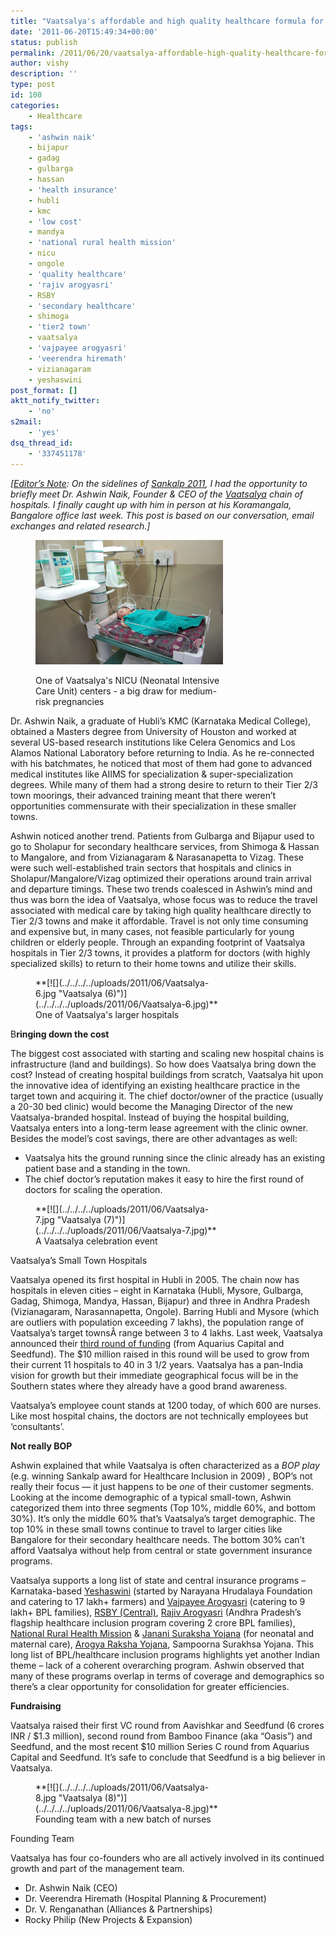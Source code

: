 ```yaml
---
title: "Vaatsalya's affordable and high quality healthcare formula for smaller towns"
date: '2011-06-20T15:49:34+00:00'
status: publish
permalink: /2011/06/20/vaatsalya-affordable-high-quality-healthcare-formula-smaller-towns
author: vishy
description: ''
type: post
id: 100
categories:
    - Healthcare
tags:
    - 'ashwin naik'
    - bijapur
    - gadag
    - gulbarga
    - hassan
    - 'health insurance'
    - hubli
    - kmc
    - 'low cost'
    - mandya
    - 'national rural health mission'
    - nicu
    - ongole
    - 'quality healthcare'
    - 'rajiv arogyasri'
    - RSBY
    - 'secondary healthcare'
    - shimoga
    - 'tier2 town'
    - vaatsalya
    - 'vajpayee arogyasri'
    - 'veerendra hiremath'
    - vizianagaram
    - yeshaswini
post_format: []
aktt_notify_twitter:
    - 'no'
s2mail:
    - 'yes'
dsq_thread_id:
    - '337451178'
---
```

*\[<span style="text-decoration: underline;">Editor’s Note</span>: On the sidelines of [Sankalp 2011](http://www.sankalpforum.com/), I had the opportunity to briefly meet Dr. Ashwin Naik, Founder &amp; CEO of the [Vaatsalya](http://vaatsalya.com/) chain of hospitals. I finally caught up with him in person at his Koramangala, Bangalore office last week. This post is based on our conversation, email exchanges and related research.\]*

<figure aria-describedby="caption-attachment-104" class="wp-caption alignleft" id="attachment_104" style="width: 300px">

[![](../../../../uploads/2011/06/Vaatsalya-5.jpg "Vaatsalya (5)")](../../../../uploads/2011/06/Vaatsalya-5.jpg)<figcaption class="wp-caption-text" id="caption-attachment-104">One of Vaatsalya's NICU (Neonatal Intensive Care Unit) centers - a big draw for medium-risk pregnancies</figcaption></figure>

Dr. Ashwin Naik, a graduate of Hubli’s KMC (Karnataka Medical College), obtained a Masters degree from University of Houston and worked at several US-based research institutions like Celera Genomics and Los Alamos National Laboratory before returning to India. As he re-connected with his batchmates, he noticed that most of them had gone to advanced medical institutes like AIIMS for specialization &amp; super-specialization degrees. While many of them had a strong desire to return to their Tier 2/3 town moorings, their advanced training meant that there weren’t opportunities commensurate with their specialization in these smaller towns.

Ashwin noticed another trend. Patients from Gulbarga and Bijapur used to go to Sholapur for secondary healthcare services, from Shimoga &amp; Hassan to Mangalore, and from Vizianagaram &amp; Narasanapetta to Vizag. These were such well-established train sectors that hospitals and clinics in Sholapur/Mangalore/Vizag optimized their operations around train arrival and departure timings. These two trends coalesced in Ashwin’s mind and thus was born the idea of Vaatsalya, whose focus was to reduce the travel associated with medical care by taking high quality healthcare directly to Tier 2/3 towns and make it affordable. Travel is not only time consuming and expensive but, in many cases, not feasible particularly for young children or elderly people. Through an expanding footprint of Vaatsalya hospitals in Tier 2/3 towns, it provides a platform for doctors (with highly specialized skills) to return to their home towns and utilize their skills.

<figure aria-describedby="caption-attachment-105" class="wp-caption alignleft" id="attachment_105" style="width: 300px">**[![](../../../../uploads/2011/06/Vaatsalya-6.jpg "Vaatsalya (6)")](../../../../uploads/2011/06/Vaatsalya-6.jpg)**<figcaption class="wp-caption-text" id="caption-attachment-105">One of Vaatsalya's larger hospitals</figcaption></figure>

B**ringing down the cost**

The biggest cost associated with starting and scaling new hospital chains is infrastructure (land and buildings). So how does Vaatsalya bring down the cost? Instead of creating hospital buildings from scratch, Vaatsalya hit upon the innovative idea of identifying an existing healthcare practice in the target town and acquiring it. The chief doctor/owner of the practice (usually a 20-30 bed clinic) would become the Managing Director of the new Vaatsalya-branded hospital. Instead of buying the hospital building, Vaatsalya enters into a long-term lease agreement with the clinic owner. Besides the model’s cost savings, there are other advantages as well:

- Vaatsalya hits the ground running since the clinic already has an existing patient base and a standing in the town.
- The chief doctor’s reputation makes it easy to hire the first round of doctors for scaling the operation.

<figure aria-describedby="caption-attachment-106" class="wp-caption alignleft" id="attachment_106" style="width: 300px">**[![](../../../../uploads/2011/06/Vaatsalya-7.jpg "Vaatsalya (7)")](../../../../uploads/2011/06/Vaatsalya-7.jpg)**<figcaption class="wp-caption-text" id="caption-attachment-106">A Vaatsalya celebration event</figcaption></figure>

Vaatsalya’s Small Town Hospitals

Vaatsalya opened its first hospital in Hubli in 2005. The chain now has hospitals in eleven cities – eight in Karnataka (Hubli, Mysore, Gulbarga, Gadag, Shimoga, Mandya, Hassan, Bijapur) and three in Andhra Pradesh (Vizianagaram, Narasannapetta, Ongole). Barring Hubli and Mysore (which are outliers with population exceeding 7 lakhs), the population range of Vaatsalya’s target townsÂ range between 3 to 4 lakhs. Last week, Vaatsalya announced their [third round of funding](http://vaatsalya.com/2009/press/aquarius-capital-and-seedfund-invest-vaatsalya) (from Aquarius Capital and Seedfund). The $10 million raised in this round will be used to grow from their current 11 hospitals to 40 in 3 1/2 years. Vaatsalya has a pan-India vision for growth but their immediate geographical focus will be in the Southern states where they already have a good brand awareness.

Vaatsalya’s employee count stands at 1200 today, of which 600 are nurses. Like most hospital chains, the doctors are not technically employees but ‘consultants’.

**Not really BOP**

Ashwin explained that while Vaatsalya is often characterized as a *BOP play* (e.g. winning Sankalp award for Healthcare Inclusion in 2009) , BOP’s not really their focus — it just happens to be *one* of their customer segments. Looking at the income demographic of a typical small-town, Ashwin categorized them into three segments (Top 10%, middle 60%, and bottom 30%). It’s only the middle 60% that’s Vaatsalya’s target demographic. The top 10% in these small towns continue to travel to larger cities like Bangalore for their secondary healthcare needs. The bottom 30% can’t afford Vaatsalya without help from central or state government insurance programs.

Vaatsalya supports a long list of state and central insurance programs – Karnataka-based [Yeshaswini](http://www.hsprodindia.nic.in/retopt2.asp?SD=21&SI=4&ROT=4) (started by Narayana Hrudalaya Foundation and catering to 17 lakh+ farmers) and [Vajpayee Arogyasri](http://stg2.kar.nic.in/healthnew/SAST/Home.html) (catering to 9 lakh+ BPL families), [RSBY (Central)](http://www.rsby.gov.in/), [Rajiv Arogyasri](https://www.aarogyasri.org/ASRI/index.jsp) (Andhra Pradesh’s flagship healthcare inclusion program covering 2 crore BPL families), [National Rural Health Mission](http://india.gov.in/citizen/health/national_rural.php) &amp; [Janani Suraksha Yojana](http://india.gov.in/citizen/health/janani_suraksha.php) (for neonatal and maternal care), [Arogya Raksha Yojana](http://www.arogyarakshayojana.org/), Sampoorna Surakhsa Yojana. This long list of BPL/healthcare inclusion programs highlights yet another Indian theme – lack of a coherent overarching program. Ashwin observed that many of these programs overlap in terms of coverage and demographics so there’s a clear opportunity for consolidation for greater efficiencies.

**Fundraising**

Vaatsalya raised their first VC round from Aavishkar and Seedfund (6 crores  INR / $1.3 million), second round from Bamboo Finance (aka “Oasis”) and Seedfund, and the most recent $10 million Series C round from Aquarius Capital and Seedfund. It’s safe to conclude that Seedfund is a big believer in Vaatsalya.

<figure aria-describedby="caption-attachment-107" class="wp-caption alignleft" id="attachment_107" style="width: 300px">**[![](../../../../uploads/2011/06/Vaatsalya-8.jpg "Vaatsalya (8)")](../../../../uploads/2011/06/Vaatsalya-8.jpg)**<figcaption class="wp-caption-text" id="caption-attachment-107">Founding team with a new batch of nurses</figcaption></figure>

Founding Team

Vaatsalya has four co-founders who are all actively involved in its continued growth and part of the management team.

- Dr. Ashwin Naik (CEO)
- Dr. Veerendra Hiremath (Hospital Planning &amp; Procurement)
- Dr. V. Renganathan (Alliances &amp; Partnerships)
- Rocky Philip (New Projects &amp; Expansion)